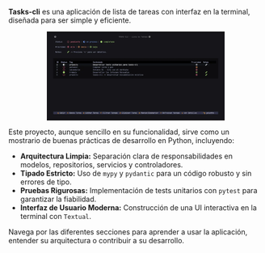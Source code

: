 **Tasks-cli** es una aplicación de lista de tareas con interfaz en la terminal, diseñada para ser simple y eficiente.

<p align="center">
    <img src="../images/tasks-cli_1.webp"
        alt="Tasks-cli | lista de tareas"
        width="70%" align="center"/>
</p>




Este proyecto, aunque sencillo en su funcionalidad, sirve como un mostrario de buenas prácticas de desarrollo en Python, incluyendo:

-   **Arquitectura Limpia:** Separación clara de responsabilidades en modelos, repositorios, servicios y controladores.
-   **Tipado Estricto:** Uso de `mypy` y `pydantic` para un código robusto y sin errores de tipo.
-   **Pruebas Rigurosas:** Implementación de tests unitarios con `pytest` para garantizar la fiabilidad.
-   **Interfaz de Usuario Moderna:** Construcción de una UI interactiva en la terminal con `Textual`.

Navega por las diferentes secciones para aprender a usar la aplicación, entender su arquitectura o contribuir a su desarrollo.
